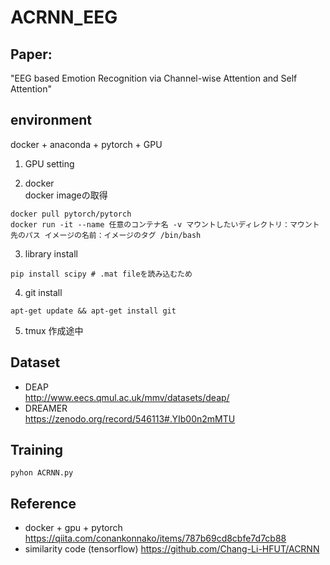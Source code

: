 # ACRNN_EEG
## Paper:
"EEG based Emotion Recognition via Channel-wise Attention and Self Attention"

## environment
docker + anaconda + pytorch + GPU
1. GPU setting

2. docker <br>
docker imageの取得
```
docker pull pytorch/pytorch
docker run -it --name 任意のコンテナ名 -v マウントしたいディレクトリ：マウント先のパス イメージの名前：イメージのタグ /bin/bash
```
3. library install
```
pip install scipy # .mat fileを読み込むため
```
4. git install
```
apt-get update && apt-get install git
```
5. tmux
 作成途中

## Dataset
- DEAP <br>
http://www.eecs.qmul.ac.uk/mmv/datasets/deap/
- DREAMER <br>
https://zenodo.org/record/546113#.YIb00n2mMTU

## Training
```
pyhon ACRNN.py
```


## Reference
- docker + gpu + pytorch <br>
https://qiita.com/conankonnako/items/787b69cd8cbfe7d7cb88
- similarity code (tensorflow)
https://github.com/Chang-Li-HFUT/ACRNN
